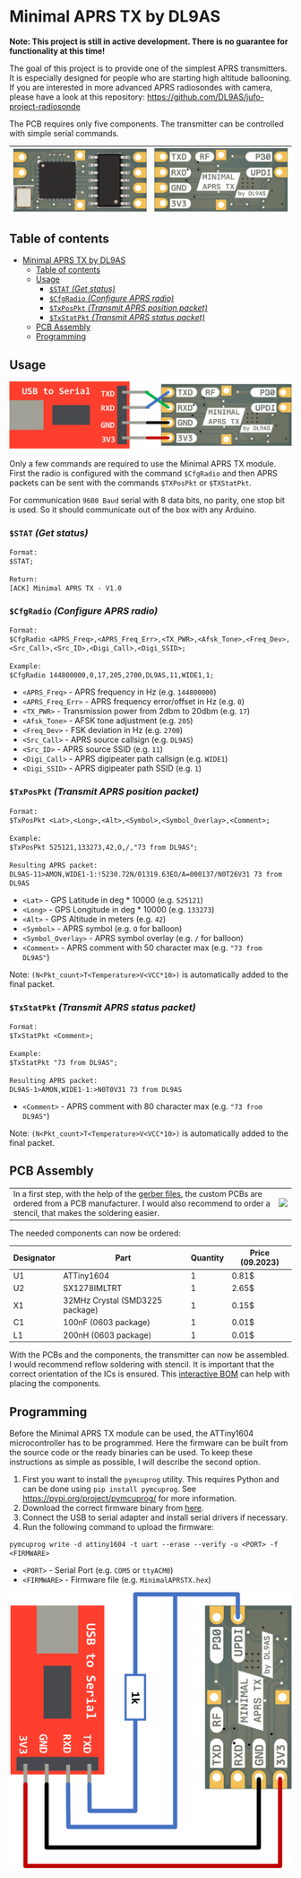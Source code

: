 # Minimal APRS TX by DL9AS

**Note: This project is still in active development. There is no guarantee for functionality at this time!**

The goal of this project is to provide one of the simplest APRS transmitters. It is especially designed for people who are starting high altitude ballooning. If you are interested in more advanced APRS radiosondes with camera, please have a look at this repository: https://github.com/DL9AS/jufo-project-radiosonde

The PCB requires only five components. The transmitter can be controlled with simple serial commands.

| ![](Documentation/Minimal-APRS-TX-front.png) | ![](Documentation/Minimal-APRS-TX-back.png) |
| :---------------------------- | :-------------------------------- |

## Table of contents
- [Minimal APRS TX by DL9AS](#minimal-aprs-tx-by-dl9as)
  - [Table of contents](#table-of-contents)
  - [Usage](#usage)
    - [`$STAT` *(Get status)*](#stat-get-status)
    - [`$CfgRadio` *(Configure APRS radio)*](#cfgradio-configure-aprs-radio)
    - [`$TxPosPkt` *(Transmit APRS position packet)*](#txpospkt-transmit-aprs-position-packet)
    - [`$TxStatPkt` *(Transmit APRS status packet)*](#txstatpkt-transmit-aprs-status-packet)
  - [PCB Assembly](#pcb-assembly)
  - [Programming](#programming)


## Usage

![](Documentation/Minimal-APRS-TX-Usage.png)

Only a few commands are required to use the Minimal APRS TX module. First the radio is configured with the command `$CfgRadio` and then APRS packets can be sent with the commands `$TXPosPkt` or `$TXStatPkt`.

For communication `9600 Baud` serial with 8 data bits, no parity, one stop bit is used. So it should communicate out of the box with any Arduino.

### `$STAT` *(Get status)*

```
Format:
$STAT;

Return:
[ACK] Minimal APRS TX - V1.0
```

### `$CfgRadio` *(Configure APRS radio)*

```
Format:
$CfgRadio <APRS_Freq>,<APRS_Freq_Err>,<TX_PWR>,<Afsk_Tone>,<Freq_Dev>,<Src_Call>,<Src_ID>,<Digi_Call>,<Digi_SSID>;

Example:
$CfgRadio 144800000,0,17,205,2700,DL9AS,11,WIDE1,1;
```

- `<APRS_Freq>` - APRS frequency in Hz (e.g. `144800000`)
- `<APRS_Freq_Err>` - APRS frequency error/offset in Hz (e.g. `0`)
- `<TX_PWR>` - Transmission power from 2dbm to 20dbm (e.g. `17`)
- `<Afsk_Tone>` - AFSK tone adjustment (e.g. `205`)
- `<Freq_Dev>` - FSK deviation in Hz (e.g. `2700`)
- `<Src_Call>` - APRS source callsign (e.g. `DL9AS`)
- `<Src_ID>` - APRS source SSID (e.g. `11`)
- `<Digi_Call>` - APRS digipeater path callsign (e.g. `WIDE1`)
- `<Digi_SSID>` - APRS digipeater path SSID (e.g. `1`)

### `$TxPosPkt` *(Transmit APRS position packet)*

```
Format:
$TxPosPkt <Lat>,<Long>,<Alt>,<Symbol>,<Symbol_Overlay>,<Comment>;

Example:
$TxPosPkt 525121,133273,42,O,/,"73 from DL9AS";

Resulting APRS packet:
DL9AS-11>AMON,WIDE1-1:!5230.72N/01319.63EO/A=000137/N0T26V31 73 from DL9AS
```

- `<Lat>` - GPS Latitude in deg * 10000 (e.g. `525121`)
- `<Long>` - GPS Longitude in deg * 10000 (e.g. `133273`)
- `<Alt>` - GPS Altitude in meters (e.g. `42`)
- `<Symbol>` - APRS symbol (e.g. `O` for balloon)
- `<Symbol_Overlay>` - APRS symbol overlay (e.g. `/` for balloon)
- `<Comment>` - APRS comment with 50 character max (e.g. `"73 from DL9AS"`)

Note: `(N<Pkt_count>T<Temperature>V<VCC*10>)` is automatically added to the final packet.

### `$TxStatPkt` *(Transmit APRS status packet)*

```
Format:
$TxStatPkt <Comment>;

Example:
$TxStatPkt "73 from DL9AS";

Resulting APRS packet:
DL9AS-1>AMON,WIDE1-1:>N0T0V31 73 from DL9AS
```

- `<Comment>` - APRS comment with 80 character max (e.g. `"73 from DL9AS"`)

Note: `(N<Pkt_count>T<Temperature>V<VCC*10>)` is automatically added to the final packet.

## PCB Assembly
| | |
| :---------------------------- | :-------------------------------- |
| In a first step, with the help of the [gerber files](Hardware/Gerber-Files/), the custom PCBs are ordered from a PCB manufacturer. I would also recommend to order a stencil, that makes the soldering easier. | ![](Documentation/Minimal-APRS-TX-size-USD.png)|

The needed components can now be ordered:

| Designator | Part                            | Quantity | Price (09.2023) |
| ---------- | ------------------------------- | -------- | --------------- |
| U1         | ATTiny1604                      | 1        | 0.81$           |
| U2         | SX1278IMLTRT                    | 1        | 2.65$           |
| X1         | 32MHz Crystal (SMD3225 package) | 1        | 0.15$           |
| C1         | 100nF (0603 package)            | 1        | 0.01$           |
| L1         | 200nH (0603 package)            | 1        | 0.01$           |

With the PCBs and the components, the transmitter can now be assembled. I would recommend reflow soldering with stencil. It is important that the correct orientation of the ICs is ensured. This [interactive BOM](Hardware/InteractiveBOM.html) can help with placing the components.

## Programming

Before the Minimal APRS TX module can be used, the ATTiny1604 microcontroller has to be programmed. Here the firmware can be built from the source code or the ready binaries can be used. To keep these instructions as simple as possible, I will describe the second option.

1. First you want to install the `pymcuprog` utility. This requires Python and can be done using `pip install pymcuprog`.  See https://pypi.org/project/pymcuprog/ for more information.
2. Download the correct firmware binary from [here](Software/Binaries/).
3. Connect the USB to serial adapter and install serial drivers if necessary.
4. Run the following command to upload the firmware: 

```
pymcuprog write -d attiny1604 -t uart --erase --verify -u <PORT> -f <FIRMWARE>
```
- `<PORT>` - Serial Port (e.g. `COM5` or `ttyACM0`)
- `<FIRMWARE>` - Firmware file (e.g. `MinimalAPRSTX.hex`)

![](Documentation/Minimal-APRS-TX-Programming.png )